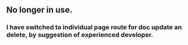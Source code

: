 ## No longer in use.
### I have switched to individual page route for doc update an delete, by suggestion of experienced developer.